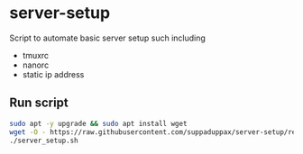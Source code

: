 # server-setup
Script to automate basic server setup such including
- tmuxrc
- nanorc
- static ip address

## Run script
```bash
sudo apt -y upgrade && sudo apt install wget
wget -O - https://raw.githubusercontent.com/suppaduppax/server-setup/refs/heads/main/server_setup.sh
./server_setup.sh
```
